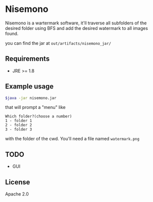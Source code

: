 # Nisemono
Nisemono is a wartermark software, it'll traverse all subfolders of the desired folder using BFS and add the desired watermark to all images found.

you can find the jar at `out/artifacts/nisemono_jar/`

## Requirements
- JRE >= 1.8

## Example usage

```bash
$java -jar nisemono.jar
```
that will prompt a "menu" like
```
Which folder?(choose a number)
1 - folder 1
2 - folder 2
3 - folder 3
```
with the folder of the cwd.
You'll need a file named `watermark.png`

## TODO
- GUI

## License
Apache 2.0
